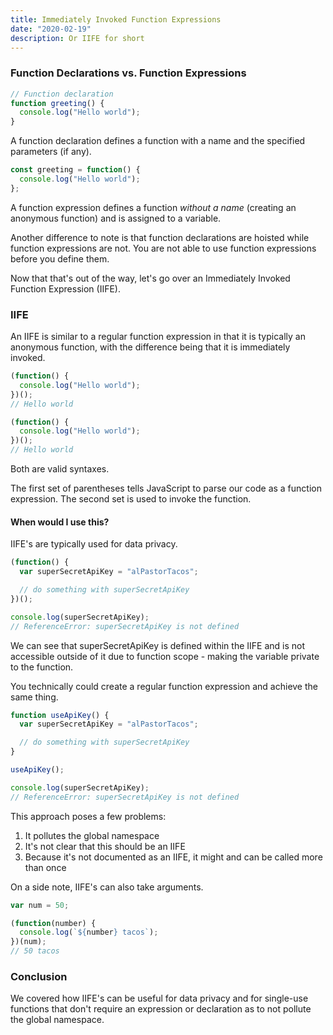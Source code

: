 ```yaml
---
title: Immediately Invoked Function Expressions
date: "2020-02-19"
description: Or IIFE for short
---
```


<h3>Function Declarations vs. Function Expressions</h3>

```javascript
// Function declaration
function greeting() {
  console.log("Hello world");
}
```

A function declaration defines a function with a name and the specified parameters (if any).

```javascript
const greeting = function() {
  console.log("Hello world");
};
```

A function expression defines a function <i>without a name</i> (creating an anonymous function) and is assigned to a variable.

Another difference to note is that function declarations are hoisted while function expressions are not. You are not able to use function expressions before you define them.

Now that that's out of the way, let's go over an Immediately Invoked Function Expression (IIFE).

<h3>IIFE</h3>

An IIFE is similar to a regular function expression in that it is typically an anonymous function, with the difference being that it is immediately invoked.

```javascript
(function() {
  console.log("Hello world");
})();
// Hello world

(function() {
  console.log("Hello world");
})();
// Hello world
```

Both are valid syntaxes.

The first set of parentheses tells JavaScript to parse our code as a function expression. The second set is used to invoke the function.

<h4>When would I use this?</h4>

IIFE's are typically used for data privacy.

```javascript
(function() {
  var superSecretApiKey = "alPastorTacos";

  // do something with superSecretApiKey
})();

console.log(superSecretApiKey);
// ReferenceError: superSecretApiKey is not defined
```

We can see that superSecretApiKey is defined within the IIFE and is not accessible outside of it due to function scope - making the variable private to the function.

You technically could create a regular function expression and achieve the same thing.

```javascript
function useApiKey() {
  var superSecretApiKey = "alPastorTacos";

  // do something with superSecretApiKey
}

useApiKey();

console.log(superSecretApiKey);
// ReferenceError: superSecretApiKey is not defined
```

This approach poses a few problems:

1. It pollutes the global namespace
2. It's not clear that this should be an IIFE
3. Because it's not documented as an IIFE, it might and can be called more than once

On a side note, IIFE's can also take arguments.

```javascript
var num = 50;

(function(number) {
  console.log(`${number} tacos`);
})(num);
// 50 tacos
```

<h3>Conclusion</h3>

We covered how IIFE's can be useful for data privacy and for single-use functions that don't require an expression or declaration as to not pollute the global namespace.
